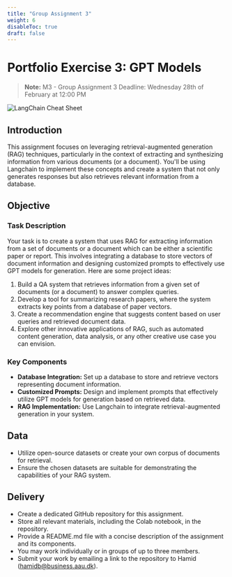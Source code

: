 ```yaml
---
title: "Group Assignment 3"
weight: 6
disableToc: true
draft: false
---
```


# Portfolio Exercise 3: GPT Models
> **Note:** M3 - Group Assignment 3 Deadline: Wednesday 28th of February at 12:00 PM

![LangChain Cheat Sheet](https://raw.githubusercontent.com/aaubs/ds-master/main/data/Images/langchain_cheatsheet.png)

## Introduction

This assignment focuses on leveraging retrieval-augmented generation (RAG) techniques, particularly in the context of extracting and synthesizing information from various documents (or a document). You'll be using Langchain to implement these concepts and create a system that not only generates responses but also retrieves relevant information from a database.

## Objective

### Task Description

Your task is to create a system that uses RAG for extracting information from a set of documents or a document which can be either a scientific paper or report. This involves integrating a database to store vectors of document information and designing customized prompts to effectively use GPT models for generation. Here are some project ideas:

1. Build a QA system that retrieves information from a given set of documents (or a document) to answer complex queries.
2. Develop a tool for summarizing research papers, where the system extracts key points from a database of paper vectors.
3. Create a recommendation engine that suggests content based on user queries and retrieved document data.
4. Explore other innovative applications of RAG, such as automated content generation, data analysis, or any other creative use case you can envision.

### Key Components

- **Database Integration:** Set up a database to store and retrieve vectors representing document information.
- **Customized Prompts:** Design and implement prompts that effectively utilize GPT models for generation based on retrieved data.
- **RAG Implementation:** Use Langchain to integrate retrieval-augmented generation in your system.

## Data

- Utilize open-source datasets or create your own corpus of documents for retrieval.
- Ensure the chosen datasets are suitable for demonstrating the capabilities of your RAG system.

## Delivery

- Create a dedicated GitHub repository for this assignment.
- Store all relevant materials, including the Colab notebook, in the repository.
- Provide a README.md file with a concise description of the assignment and its components.
- You may work individually or in groups of up to three members.
- Submit your work by emailing a link to the repository to Hamid (hamidb@business.aau.dk).
